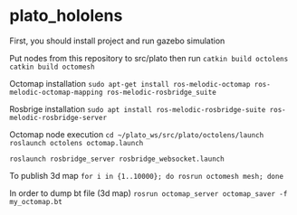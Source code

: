 # plato_hololens

First, you should install project and run gazebo simulation

Put nodes from this repository to src/plato then run `catkin build octolens` `catkin build octomesh`

Octomap installation
`sudo apt-get install ros-melodic-octomap ros-melodic-octomap-mapping ros-melodic-rosbridge_suite`

Rosbrige installation
`sudo apt install ros-melodic-rosbridge-suite ros-melodic-rosbridge-server`


Octomap node execution
`cd ~/plato_ws/src/plato/octolens/launch`
`roslaunch octolens octomap.launch`

`roslaunch rosbridge_server rosbridge_websocket.launch`

To publish 3d map
`for i in {1..10000}; do rosrun octomesh mesh; done`



In order to dump bt file (3d map)
`rosrun octomap_server octomap_saver -f my_octomap.bt`
